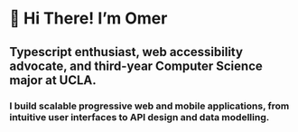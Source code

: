 # 👋 Hi There! I’m Omer
## Typescript enthusiast, web accessibility advocate, and third-year Computer Science major at UCLA.
### I build scalable progressive web and mobile applications, from intuitive user interfaces to API design and data modelling.

<!--
**omerdemirkan/omerdemirkan** is a ✨ _special_ ✨ repository because its `README.md` (this file) appears on your GitHub profile.

Here are some ideas to get you started:

- 🔭 I’m currently working on ...
- 🌱 I’m currently learning ...
- 👯 I’m looking to collaborate on ...
- 🤔 I’m looking for help with ...
- 💬 Ask me about ...
- 📫 How to reach me: ...
- 😄 Pronouns: ...
- ⚡ Fun fact: ...
-->
